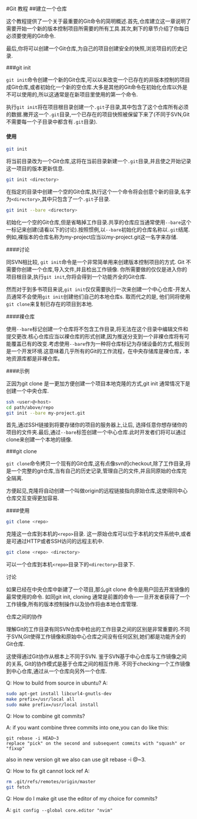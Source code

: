 #Git 教程
##建立一个仓库


这个教程提供了一个关于最重要的Git命令的简明概述.首先,仓库建立这一章说明了需要开始一个新的版本控制项目所需要的所有工具.其次,剩下的章节介绍了你每日必须要使用的Git命令.


最后,你将可以创建一个Git仓库,为自己的项目创建安全的快照,浏览项目的历史记录.

###git init

`git init`命令创建一个新的Git仓库,可以以来改变一个已存在的非版本控制的项目成Git仓库,或者初始化一个新的空仓库.大多是其他的Git命令在初始化仓库以外是不可以使用的,所以这通常是在新项目里使用的第一个命令.


执行`git init`将在项目根目录创建一个`.git`子目录,其中包含了这个仓库所有必须的数据.撇开这一个`.git`目录,一个已存在的项目快照被保留下来了(不同于SVN,Git不需要每一个子目录中都含有`.git`目录).

#### 使用
```sh
git init
```

将当前目录改为一个Git仓库,这将在当前目录新建一个`.git`目录,并且使之开始记录这一项目的版本更新信息.

```sh
git init <directory>
```

在指定的目录中创建一个空的Git仓库,执行这个一个命令将会创意个新的目录,名字为`<directory>`,其中只包含了一个`.git`子目录.

```sh
git init --bare <directory>
```

初始化一个空的Git仓库,但是省略掉工作目录.共享的仓库应当通常使用`--bare`这个一标记来创建(请看以下的讨论).按照惯例,以`--bare`初始化的仓库名称以`.git`结尾.例如,裸版本的仓库名称为my-project应当以my-project.git这一名字来存储.

####讨论

同SVN相比较, `git init`命令是一个非常简单用来创建版本控制项目的方式. Git 不需要你创建一个仓库,导入文件,并且检出工作镜像. 你所需要做的仅仅是进入你的项目根目录,执行`git init`,你将会得到一个功能齐全的Git仓库.

然而对于到多书项目来说,`git init`仅仅需要执行一次来创建一个中心仓库-开发人员通常不会使用`git init`创建他们自己的本地仓库s. 取而代之的是, 他们同将使用`git clone`来复制已存在的项目到本地.

####裸仓库

使用`--bare`标记创建一个仓库将不包含工作目录,将无法在这个目录中编辑文件和提交更改.核心仓库应当以裸仓库的形式创建,因为推送分支到一个非裸仓库将有可能覆盖已有的改变.考虑使用`--bare`作为一种将仓库标记为存储设备的方式,相反则是一个开发环境.这意味着几乎所有的Git的工作流程，在中央存储库是裸仓库，本地资源库都是非裸仓库。

####示例

正因为git clone 是一更加方便创建一个项目本地克隆的方式,git init 通常情况下是创建一个中央仓库.

```sh
ssh <user>@<host>
cd path/above/repo
git init --bare my-project.git
```
首先,通过SSH链接到将要存储你的项目的服务器上,让后, 选择任意你想存储你的项目的文件夹.最后,通过`--bare`标签创建一个中心仓库.此时开发者们将可以通过clone来创建一个本地的镜像.


###git clone


`git clone`命令拷贝一个现有的Git仓库,这有点像svn的checkout,除了工作目录,将是一个完整的git仓库,当有自己的历史记录,管理自己的文件,并且同原始的仓库完全隔离.


方便起见,克隆将自动创建一个叫做origin的远程链接指向原始仓库,这使得同中心仓库交互变得更加容易.

####使用

```sh
git clone <repo>
```
克隆这一仓库到本机的`<repo>`目录. 这一原始仓库可以位于本机的文件系统中,或者是可通过HTTP或者SSH访问的远程主机中.

```sh
git clone <repo> <directory>
```

可以一个仓库到本机`<repo>`目录下的`<directory>`目录下.

讨论

如果已经在中央仓库中新建了一个项目,那么git clone 命令是用户回去开发镜像的最常使用的命令. 如同git init, cloning 通常是前置的命令—一旦开发者获得了一个工作镜像,所有的版本控制操作以及协作将由本地仓库管理.

仓库之间的协作

理解Git的工作目录有同SVN仓库中检出的工作目录之间的区别是非常重要的.不同于SVN,Git使得工作镜像和原始中心仓库之间没有任何区别,她们都是功能齐全的Git仓库.

这使得通过Git协作从根本上不同于SVN. 鉴于SVN基于中心仓库与工作镜像之间的关系, Git的协作模式是基于仓库之间的相互作用. 不同于checking一个工作镜像到中心仓库,通过从一个仓库向另外一个仓库.


Q: How to build from source in ubuntu?
A:
```sh
sudo apt-get install libcurl4-gnutls-dev
make prefix=/usr/local all
sudo make prefix=/usr/local install
```


Q: How to combine git commits?

A: if you want combine three commits into one,you can do like this:
```
git rebase -i HEAD~3
replace "pick" on the second and subsequent commits with "squash" or "fixup"
```
also in new version git we also can use git rebase -i @~3.


Q: How to fix git cannot lock ref
A:
```sh
rm .git/refs/remotes/origin/master
git fetch
```

Q: How do I make git use the editor of my choice for commits?

A: `git config --global core.editor "nvim"`
